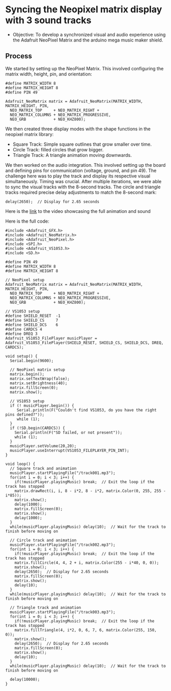 # Syncing the Neopixel matrix display with 3 sound tracks
- Objective:
To develop a synchronized visual and audio experience using the Adafruit NeoPixel Matrix and the arduino mega music maker shield.

## Process
We started by setting up the NeoPixel Matrix. This involved configuring the matrix width, height, pin, and orientation:

```
#define MATRIX_WIDTH 8
#define MATRIX_HEIGHT 8
#define PIN 49

Adafruit_NeoMatrix matrix = Adafruit_NeoMatrix(MATRIX_WIDTH, MATRIX_HEIGHT, PIN,
  NEO_MATRIX_TOP     + NEO_MATRIX_RIGHT +
  NEO_MATRIX_COLUMNS + NEO_MATRIX_PROGRESSIVE,
  NEO_GRB            + NEO_KHZ800);
```

We then created three display modes with the shape functions in the neopixel matrix library:
- Square Track: Simple square outlines that grow smaller over time.
- Circle Track: filled circles that grow bigger.
- Triangle Track: A triangle animation moving downwards.

We then worked on the audio integration. This involved setting up the board and defining pins for communication (voltage, ground, and pin 49). The challenge here was to play 
the track and display its respective visual simultaneously. Timing was crucial. After multiple iterations, 
we were able to sync the visual tracks with the 8-second tracks. The circle and triangle tracks required precise delay adjustments to match the 8-second mark:

```
delay(2650);  // Display for 2.65 seconds
```

Here is the [link](https://drive.google.com/file/d/1KJtta6wOBliOEjJkawJlqGtaNAs1xMzT/view?usp=sharing) to the video showcasing the full animation and sound

Here is the full code:

```
#include <Adafruit_GFX.h>
#include <Adafruit_NeoMatrix.h>
#include <Adafruit_NeoPixel.h>
#include <SPI.h>
#include <Adafruit_VS1053.h>
#include <SD.h>

#define PIN 49
#define MATRIX_WIDTH 8
#define MATRIX_HEIGHT 8

// NeoPixel setup
Adafruit_NeoMatrix matrix = Adafruit_NeoMatrix(MATRIX_WIDTH, MATRIX_HEIGHT, PIN,
  NEO_MATRIX_TOP     + NEO_MATRIX_RIGHT +
  NEO_MATRIX_COLUMNS + NEO_MATRIX_PROGRESSIVE,
  NEO_GRB            + NEO_KHZ800);

// VS1053 setup
#define SHIELD_RESET  -1      
#define SHIELD_CS     7      
#define SHIELD_DCS    6      
#define CARDCS 4     
#define DREQ 3       
Adafruit_VS1053_FilePlayer musicPlayer = Adafruit_VS1053_FilePlayer(SHIELD_RESET, SHIELD_CS, SHIELD_DCS, DREQ, CARDCS);

void setup() {
  Serial.begin(9600);

  // NeoPixel matrix setup
  matrix.begin();
  matrix.setTextWrap(false);
  matrix.setBrightness(40);
  matrix.fillScreen(0);
  matrix.show();

  // VS1053 setup
  if (! musicPlayer.begin()) {
     Serial.println(F("Couldn't find VS1053, do you have the right pins defined?"));
     while (1);
  }
  if (!SD.begin(CARDCS)) {
    Serial.println(F("SD failed, or not present"));
    while (1);  
  }
  musicPlayer.setVolume(20,20);
  musicPlayer.useInterrupt(VS1053_FILEPLAYER_PIN_INT);
}

void loop() {
  // Square track and animation
  musicPlayer.startPlayingFile("/track001.mp3");
  for(int i = 0; i < 3; i++) {
    if(!musicPlayer.playingMusic) break;  // Exit the loop if the track has stopped
    matrix.drawRect(i, i, 8 - i*2, 8 - i*2, matrix.Color(0, 255, 255 - i*85)); 
    matrix.show();
    delay(1000);
    matrix.fillScreen(0); 
    matrix.show();
    delay(1000);
  }
  while(musicPlayer.playingMusic) delay(10);  // Wait for the track to finish before moving on
  
  // Circle track and animation
  musicPlayer.startPlayingFile("/track002.mp3");
  for(int i = 0; i < 3; i++) {
    if(!musicPlayer.playingMusic) break;  // Exit the loop if the track has stopped
    matrix.fillCircle(4, 4, 2 + i, matrix.Color(255 - i*40, 0, 0)); 
    matrix.show();
    delay(2650);  // Display for 2.65 seconds
    matrix.fillScreen(0);
    matrix.show();
    delay(10);
  }
  while(musicPlayer.playingMusic) delay(10);  // Wait for the track to finish before moving on

  // Triangle track and animation
  musicPlayer.startPlayingFile("/track003.mp3");
  for(int i = 0; i < 3; i++) {
    if(!musicPlayer.playingMusic) break;  // Exit the loop if the track has stopped
    matrix.fillTriangle(4, i*2, 0, 6, 7, 6, matrix.Color(255, 150, 0)); 
    matrix.show();
    delay(2650);  // Display for 2.65 seconds
    matrix.fillScreen(0);
    matrix.show();
    delay(10);
  }
  while(musicPlayer.playingMusic) delay(10);  // Wait for the track to finish before moving on
  
  delay(10000);
}
```
